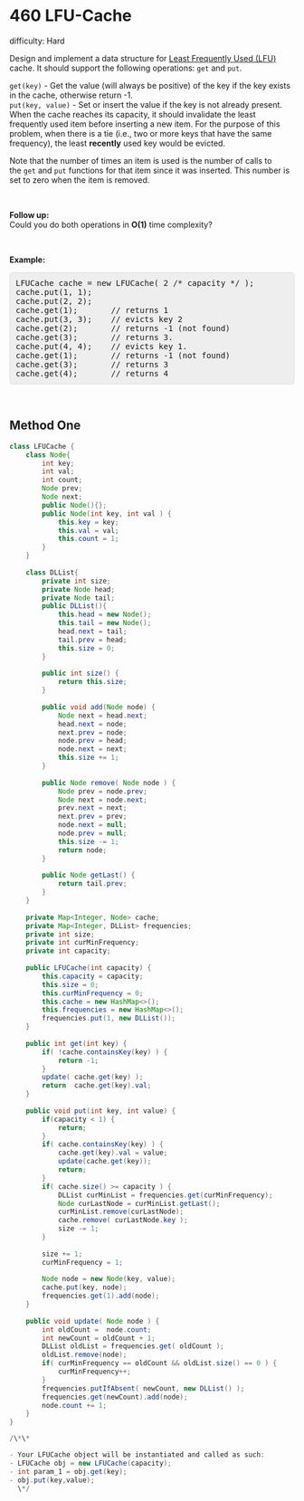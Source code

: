 # 460 LFU-Cache

difficulty: Hard

<style>
        section pre{
          background-color: #eee;
          border: 1px solid #ddd;
          padding:10px;
          border-radius: 5px;
        }
      </style>
<section>
<div><p>Design and implement a data structure for <a href="https://en.wikipedia.org/wiki/Least_frequently_used" target="_blank">Least Frequently Used (LFU)</a> cache. It should support the following operations: <code>get</code> and <code>put</code>.</p>
<p><code>get(key)</code> - Get the value (will always be positive) of the key if the key exists in the cache, otherwise return -1.<br>
<code>put(key, value)</code> - Set or insert the value if the key is not already present. When the cache reaches its capacity, it should invalidate the least frequently used item before inserting a new item. For the purpose of this problem, when there is a tie (i.e., two or more keys that have the same frequency), the least <b>recently</b> used key would be evicted.</p>
<p>Note that the number of times an item is used is the number of calls to the&nbsp;<code>get</code>&nbsp;and&nbsp;<code>put</code>&nbsp;functions for that item since it was inserted. This number is set to zero when the item is removed.</p>
<p>&nbsp;</p>
<p><b>Follow up:</b><br>
Could you do both operations in <b>O(1)</b> time complexity?</p>
<p>&nbsp;</p>
<p><b>Example:</b></p>
<pre>LFUCache cache = new LFUCache( 2 /* capacity */ );
cache.put(1, 1);
cache.put(2, 2);
cache.get(1);       // returns 1
cache.put(3, 3);    // evicts key 2
cache.get(2);       // returns -1 (not found)
cache.get(3);       // returns 3.
cache.put(4, 4);    // evicts key 1.
cache.get(1);       // returns -1 (not found)
cache.get(3);       // returns 3
cache.get(4);       // returns 4
</pre>
<p>&nbsp;</p>
</div></section>
 
 ## Method One 
 
``` Java
class LFUCache {
    class Node{
        int key;
        int val;
        int count;
        Node prev;
        Node next;
        public Node(){};
        public Node(int key, int val ) {
            this.key = key;
            this.val = val;
            this.count = 1;
        }
    }
    
    class DLList{
        private int size;
        private Node head;
        private Node tail;
        public DLList(){
            this.head = new Node();
            this.tail = new Node();
            head.next = tail;
            tail.prev = head;
            this.size = 0;
        }
        
        public int size() {
            return this.size;
        }
        
        public void add(Node node) {
            Node next = head.next;
            head.next = node;
            next.prev = node;
            node.prev = head;
            node.next = next;
            this.size += 1;
        } 
        
        public Node remove( Node node ) {
            Node prev = node.prev;
            Node next = node.next;
            prev.next = next;
            next.prev = prev;
            node.next = null;
            node.prev = null;
            this.size -= 1;
            return node;
        }
        
        public Node getLast() {
            return tail.prev;
        }
    }
    
    private Map<Integer, Node> cache;
    private Map<Integer, DLList> frequencies;
    private int size;
    private int curMinFrequency;
    private int capacity;
    
    public LFUCache(int capacity) {
        this.capacity = capacity;
        this.size = 0;
        this.curMinFrequency = 0;
        this.cache = new HashMap<>();
        this.frequencies = new HashMap<>();
        frequencies.put(1, new DLList());
    }
    
    public int get(int key) {
        if( !cache.containsKey(key) ) {
            return -1;
        }
        update( cache.get(key) );
        return  cache.get(key).val;
    }
    
    public void put(int key, int value) {
        if(capacity < 1) {
            return;
        }
        if( cache.containsKey(key) ) {
            cache.get(key).val = value;
            update(cache.get(key));
            return;
        }
        if( cache.size() >= capacity ) {
            DLList curMinList = frequencies.get(curMinFrequency);
            Node curLastNode = curMinList.getLast();
            curMinList.remove(curLastNode);
            cache.remove( curLastNode.key );
            size -= 1;
        }
        
        size += 1;
        curMinFrequency = 1;
        
        Node node = new Node(key, value);
        cache.put(key, node);
        frequencies.get(1).add(node);
    }
    
    public void update( Node node ) {
        int oldCount =  node.count;
        int newCount = oldCount + 1;
        DLList oldList = frequencies.get( oldCount );
        oldList.remove(node);
        if( curMinFrequency == oldCount && oldList.size() == 0 ) {
            curMinFrequency++;
        } 
        frequencies.putIfAbsent( newCount, new DLList() );
        frequencies.get(newCount).add(node);
        node.count += 1;
    }
}

/\*\*

- Your LFUCache object will be instantiated and called as such:
- LFUCache obj = new LFUCache(capacity);
- int param_1 = obj.get(key);
- obj.put(key,value);
  \*/

```

```
